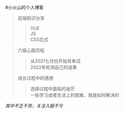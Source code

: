 #小火山的个人博客  

>前端知识分享  
>>VUE  
>>JS  
>>CSS花式  


>六级心路历程  
>>从2021七月份开始背单词  
>>2022年检测自己的成果


>成长过程中的感想  
>>选择过程中面临的迷茫  
>>一些学习或者生活上的困难，我是如何解决的

*其中不乏干货，关注入股不亏*

